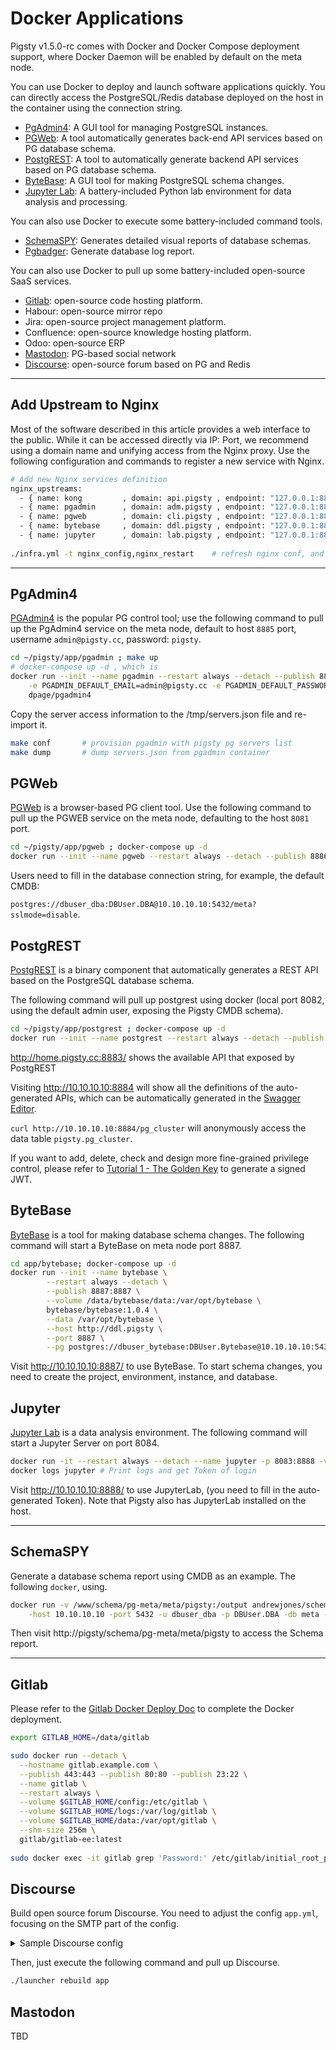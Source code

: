 # Docker Applications

Pigsty v1.5.0-rc comes with Docker and Docker Compose deployment support, where Docker Daemon will be enabled by default on the meta node.

You can use Docker to deploy and launch software applications quickly. You can directly access the PostgreSQL/Redis database deployed on the host in the container using the connection string.

* [PgAdmin4](#PgAdmin4): A GUI tool for managing PostgreSQL instances.
* [PGWeb](#PGWEB): A tool automatically generates back-end API services based on PG database schema.
* [PostgREST](#PostgREST): A tool to automatically generate backend API services based on PG database schema.
* [ByteBase](#ByteBase): A GUI tool for making PostgreSQL schema changes.
* [Jupyter Lab](#Jupyter): A battery-included Python lab environment for data analysis and processing.

You can also use Docker to execute some battery-included command tools.

* [SchemaSPY](#SchemaSPY): Generates detailed visual reports of database schemas.
* [Pgbadger](#discourse): Generate database log report.

You can also use Docker to pull up some battery-included open-source SaaS services.

* [Gitlab](#Gitlab): open-source code hosting platform.
* Habour: open-source mirror repo
* Jira: open-source project management platform.
* Confluence: open-source knowledge hosting platform.
* Odoo: open-source ERP
* [Mastodon](#Mastodon): PG-based social network
* [Discourse](#Discourse): open-source forum based on PG and Redis


--------------------



## Add Upstream to Nginx

Most of the software described in this article provides a web interface to the public. While it can be accessed directly via IP: Port, we recommend using a domain name and unifying access from the Nginx proxy. Use the following configuration and commands to register a new service with Nginx.

```bash
# Add new Nginx services definition
nginx_upstreams:
  - { name: kong         , domain: api.pigsty , endpoint: "127.0.0.1:8880"   } #== v optional ==#
  - { name: pgadmin      , domain: adm.pigsty , endpoint: "127.0.0.1:8885"   }
  - { name: pgweb        , domain: cli.pigsty , endpoint: "127.0.0.1:8886"   }
  - { name: bytebase     , domain: ddl.pigsty , endpoint: "127.0.0.1:8887"   }
  - { name: jupyter      , domain: lab.pigsty , endpoint: "127.0.0.1:8888"   }
  
./infra.yml -t nginx_config,nginx_restart    # refresh nginx conf, and restart to apply
```


--------------------


## PgAdmin4

[PGAdmin4](https://www.pgadmin.org/) is the popular PG control tool; use the following command to pull up the PgAdmin4 service on the meta node, default to host `8885` port, username `admin@pigsty.cc`, password: `pigsty`.

```bash
cd ~/pigsty/app/pgadmin ; make up
# docker-compose up -d , which is
docker run --init --name pgadmin --restart always --detach --publish 8885:80 \
	-e PGADMIN_DEFAULT_EMAIL=admin@pigsty.cc -e PGADMIN_DEFAULT_PASSWORD=pigsty \
	dpage/pgadmin4
```

Copy the server access information to the /tmp/servers.json file and re-import it.

```bash
make conf       # provision pgadmin with pigsty pg servers list 
make dump       # dump servers.json from pgadmin container
```




## PGWeb

[PGWeb](https://github.com/sosedoff/pgweb) is a browser-based PG client tool. Use the following command to pull up the PGWEB service on the meta node, defaulting to the host `8081` port.

```bash
cd ~/pigsty/app/pgweb ; docker-compose up -d
docker run --init --name pgweb --restart always --detach --publish 8886:8081 sosedoff/pgweb
```

Users need to fill in the database connection string, for example, the default CMDB: 

`postgres://dbuser_dba:DBUser.DBA@10.10.10.10:5432/meta?sslmode=disable`.



## PostgREST

[PostgREST](https://postgrest.org/en/stable/index.html) is a binary component that automatically generates a REST API based on the PostgreSQL database schema.

The following command will pull up postgrest using docker (local port 8082, using the default admin user, exposing the Pigsty CMDB schema).

```bash
cd ~/pigsty/app/postgrest ; docker-compose up -d
docker run --init --name postgrest --restart always --detach --publish 8884:8081 postgrest/postgrest
```

http://home.pigsty.cc:8883/ shows the available API that exposed by PostgREST

Visiting http://10.10.10.10:8884 will show all the definitions of the auto-generated APIs, which can be automatically generated in the [Swagger Editor](https://editor.swagger.io).

`curl http://10.10.10.10:8884/pg_cluster` will anonymously access the data table `pigsty.pg_cluster`.

If you want to add, delete, check and design more fine-grained privilege control, please refer to [Tutorial 1 - The Golden Key](https://postgrest.org/en/stable/tutorials/tut1.html) to generate a signed JWT.



## ByteBase

[ByteBase](https://bytebase.com/) is a tool for making database schema changes. The following command will start a ByteBase on meta node port 8887.

```bash
cd app/bytebase; docker-compose up -d
docker run --init --name bytebase \
        --restart always --detach \
        --publish 8887:8887 \
        --volume /data/bytebase/data:/var/opt/bytebase \
        bytebase/bytebase:1.0.4 \
        --data /var/opt/bytebase \
        --host http://ddl.pigsty \
        --port 8887 \
        --pg postgres://dbuser_bytebase:DBUser.Bytebase@10.10.10.10:5432/bytebase
```

Visit http://10.10.10.10:8887/ to use ByteBase. To start schema changes, you need to create the project, environment, instance, and database.




## Jupyter

[Jupyter Lab](https://github.com/jupyter/docker-stacks) is a data analysis environment. The following command will start a Jupyter Server on port 8084.

```bash
docker run -it --restart always --detach --name jupyter -p 8083:8888 -v "${PWD}":/tmp/notebook jupyter/scipy-notebook
docker logs jupyter # Print logs and get Token of login
```

Visit http://10.10.10.10:8888/ to use JupyterLab, (you need to fill in the auto-generated Token). Note that Pigsty also has JupyterLab installed on the host.




--------------------


## SchemaSPY

Generate a database schema report using CMDB as an example. The following `docker`, using.

```bash
docker run -v /www/schema/pg-meta/meta/pigsty:/output andrewjones/schemaspy-postgres:latest \
    -host 10.10.10.10 -port 5432 -u dbuser_dba -p DBUser.DBA -db meta -s pigsty
```

Then visit http://pigsty/schema/pg-meta/meta/pigsty to access the Schema report.




--------------------

## Gitlab

Please refer to the [Gitlab Docker Deploy Doc](https://docs.gitlab.com/ee/install/docker.html) to complete the Docker deployment.

```bash
export GITLAB_HOME=/data/gitlab

sudo docker run --detach \
  --hostname gitlab.example.com \
  --publish 443:443 --publish 80:80 --publish 23:22 \
  --name gitlab \
  --restart always \
  --volume $GITLAB_HOME/config:/etc/gitlab \
  --volume $GITLAB_HOME/logs:/var/log/gitlab \
  --volume $GITLAB_HOME/data:/var/opt/gitlab \
  --shm-size 256m \
  gitlab/gitlab-ee:latest
  
sudo docker exec -it gitlab grep 'Password:' /etc/gitlab/initial_root_password
```



## Discourse

Build open source forum Discourse. You need to adjust the config `app.yml`, focusing on the SMTP part of the config.

<details><summary>Sample Discourse config</summary>


```yaml
templates:
  - "templates/web.china.template.yml"
  - "templates/postgres.template.yml"
  - "templates/redis.template.yml"
  - "templates/web.template.yml"
  - "templates/web.ratelimited.template.yml"
## Uncomment these two lines if you wish to add Lets Encrypt (https)
# - "templates/web.ssl.template.yml"
# - "templates/web.letsencrypt.ssl.template.yml"
expose:
  - "80:80"   # http
  - "443:443" # https
params:
  db_default_text_search_config: "pg_catalog.english"
  db_shared_buffers: "768MB"
env:
  LC_ALL: en_US.UTF-8
  LANG: en_US.UTF-8
  LANGUAGE: en_US.UTF-8
  EMBER_CLI_PROD_ASSETS: 1
  UNICORN_WORKERS: 4
  DISCOURSE_HOSTNAME: forum.pigsty
  DISCOURSE_DEVELOPER_EMAILS: 'fengruohang@outlook.com,rh@vonng.com'
  DISCOURSE_SMTP_ENABLE_START_TLS: false
  DISCOURSE_SMTP_AUTHENTICATION: login
  DISCOURSE_SMTP_OPENSSL_VERIFY_MODE: none
  DISCOURSE_SMTP_ADDRESS: smtpdm.server.address
  DISCOURSE_SMTP_PORT: 80
  DISCOURSE_SMTP_USER_NAME: no_reply@mail.pigsty.cc
  DISCOURSE_SMTP_PASSWORD: "<password>"
  DISCOURSE_SMTP_DOMAIN: mail.pigsty.cc
volumes:
  - volume:
      host: /var/discourse/shared/standalone
      guest: /shared
  - volume:
      host: /var/discourse/shared/standalone/log/var-log
      guest: /var/log

hooks:
  after_code:
    - exec:
        cd: $home/plugins
        cmd:
          - git clone https://github.com/discourse/docker_manager.git
run:
  - exec: echo "Beginning of custom commands"
  # - exec: rails r "SiteSetting.notification_email='no_reply@mail.pigsty.cc'"
  - exec: echo "End of custom commands"
```

</details>

Then, just execute the following command and pull up Discourse.

```bash
./launcher rebuild app
```




## Mastodon

TBD
